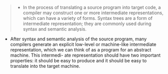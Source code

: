 > * In the process of translating a source program into target code, a compiler may construct one or more intermediate representations, which can have a variety of forms. Syntax trees are a form of intermediate representation; they are commonly used during syntax and semantic analysis.
* After syntax and semantic analysis of the source program, many compilers generate an explicit low-level or machine-like intermediate representation, which we can think of as a program for an abstract machine. This intermedi- ate representation should have two important properties: it should be easy to produce and it should be easy to translate into the target machine.
